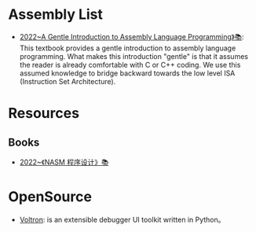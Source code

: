 # Assembly List

- [2022~A Gentle Introduction to Assembly Language Programming》📚](https://github.com/pkivolowitz/asm_book): This textbook provides a gentle introduction to assembly language programming. What makes this introduction "gentle" is that it assumes the reader is already comfortable with C or C++ coding. We use this assumed knowledge to bridge backward towards the low level ISA (Instruction Set Architecture).

# Resources

## Books

- [2022~《NASM 程序设计》📚](https://www.yuque.com/qyuhen/asm)

# OpenSource

- [Voltron](https://github.com/snare/voltron): is an extensible debugger UI toolkit written in Python。
